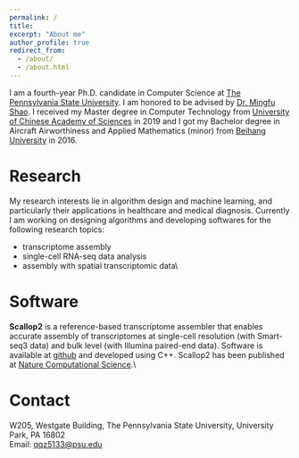 ```yaml
---
permalink: /
title:
excerpt: "About me"
author_profile: true
redirect_from: 
  - /about/
  - /about.html
---
```


I am a fourth-year Ph.D. candidate in Computer Science at [The Pennsylvania State University](https://www.psu.edu/). I am honored to be advised by [Dr. Mingfu Shao](https://sites.psu.edu/mxs2589/). I received my Master degree in Computer Technology from [University of Chinese Academy of Sciences](https://english.cas.cn/) in 2019 and I got my Bachelor degree in Aircraft Airworthiness and Applied Mathematics (minor) from [Beihang University](https://ev.buaa.edu.cn/) in 2016.

Research
======
My research interests lie in algorithm design and machine learning, and particularly their applications in healthcare and medical diagnosis. Currently I am working on designing algorithms and developing softwares for the following research topics:
- transcriptome assembly
- single-cell RNA-seq data analysis
- assembly with spatial transcriptomic data\

Software
======
**Scallop2** is a reference-based transcriptome assembler that enables accurate assembly of transcriptomes at single-cell resolution (with Smart-seq3 data) and bulk level (with Illumina paired-end data). Software is available at [github](https://github.com/Shao-Group/scallop2) and developed using C++. Scallop2 has been published at [Nature Computational Science](rdcu.be/cJ0Oa).\

Contact
======
W205, Westgate Building, The Pennsylvania State University, University Park, PA 16802 \
Email: qqz5133@psu.edu
